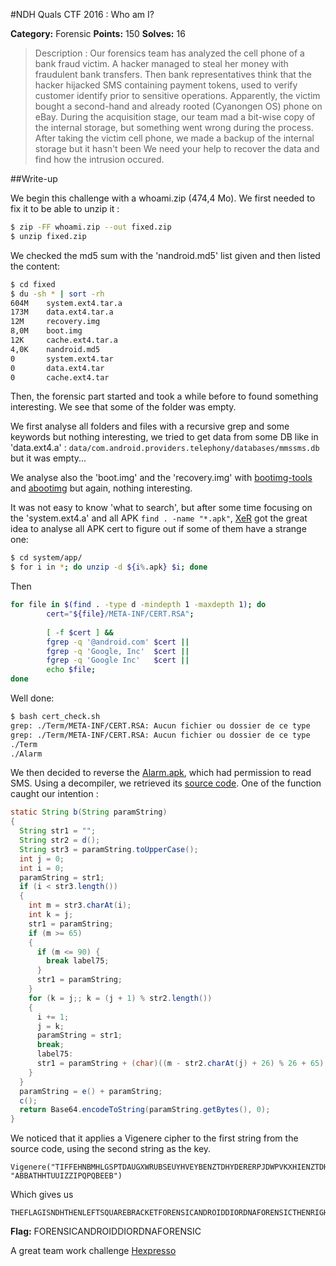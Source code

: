 #NDH Quals CTF 2016 : Who am I?

**Category:** Forensic **Points:** 150 **Solves:** 16

> Description : Our forensics team has analyzed the cell phone of a bank fraud victim. A hacker managed to steal her money with fraudulent bank transfers. Then bank representatives think that the hacker hijacked SMS containing payment tokens, used to verify customer identify prior to sensitive operations. Apparently, the victim bought a second-hand and already rooted (Cyanongen OS) phone on eBay. During the acquisition stage, our team mad a bit-wise copy of the internal storage, but something went wrong during the process. After taking the victim cell phone, we made a backup of the internal storage but it hasn't been We need your help to recover the data and find how the intrusion occured.

##Write-up

We begin this challenge with a whoami.zip (474,4 Mo). We first needed to fix it to be able to unzip it :
```bash
$ zip -FF whoami.zip --out fixed.zip
$ unzip fixed.zip
```

We checked the md5 sum with the 'nandroid.md5' list given and then listed the content:

```bash
$ cd fixed
$ du -sh * | sort -rh
604M   	system.ext4.tar.a
173M    data.ext4.tar.a
12M     recovery.img
8,0M    boot.img
12K     cache.ext4.tar.a
4,0K    nandroid.md5
0       system.ext4.tar
0       data.ext4.tar
0       cache.ext4.tar
```

Then, the forensic part started and took a while before to found something interesting. We see that some of the folder was empty.

We first analyse all folders and files with a recursive grep and some keywords but nothing interesting, we tried to get data from some DB like in 'data.ext4.a' : `data/com.android.providers.telephony/databases/mmssms.db` but it was empty...

We analyse also the 'boot.img' and the 'recovery.img' with [bootimg-tools](https://github.com/pbatard/bootimg-tools) and [abootimg](https://github.com/codeworkx/abootimg) but again, nothing interesting.

It was not easy to know 'what to search', but after some time focusing on the 'system.ext4.a' and all APK `find . -name "*.apk"`, [XeR](https://twitter.com/xer_0x2a) got the great idea to analyse all APK cert to figure out if some of them have a strange one:

```bash
$ cd system/app/
$ for i in *; do unzip -d ${i%.apk} $i; done
```

Then

```bash
for file in $(find . -type d -mindepth 1 -maxdepth 1); do
        cert="${file}/META-INF/CERT.RSA";
        
        [ -f $cert ] &&
        fgrep -q '@android.com' $cert ||
        fgrep -q 'Google, Inc'  $cert ||
        fgrep -q 'Google Inc'   $cert ||
        echo $file;
done
```

Well done:

```bash
$ bash cert_check.sh
grep: ./Term/META-INF/CERT.RSA: Aucun fichier ou dossier de ce type
grep: ./Term/META-INF/CERT.RSA: Aucun fichier ou dossier de ce type
./Term
./Alarm
```

We then decided to reverse the [Alarm.apk](https://github.com/hexpresso/WU-2016/blob/master/nuit-du-hack-ctf-quals-2016/forensic/WhoAmI/Alarm.apk), which had permission to read SMS.
Using a decompiler, we retrieved its [source code](https://github.com/hexpresso/WU-2016/blob/master/nuit-du-hack-ctf-quals-2016/forensic/WhoAmI/Alarm_apk_source). One of the function caught our intention :

```java
static String b(String paramString)
{
  String str1 = "";
  String str2 = d();
  String str3 = paramString.toUpperCase();
  int j = 0;
  int i = 0;
  paramString = str1;
  if (i < str3.length())
  {
    int m = str3.charAt(i);
    int k = j;
    str1 = paramString;
    if (m >= 65)
    {
      if (m <= 90) {
        break label75;
      }
      str1 = paramString;
    }
    for (k = j;; k = (j + 1) % str2.length())
    {
      i += 1;
      j = k;
      paramString = str1;
      break;
      label75:
      str1 = paramString + (char)((m - str2.charAt(j) + 26) % 26 + 65);
    }
  }
  paramString = e() + paramString;
  c();
  return Base64.encodeToString(paramString.getBytes(), 0);
}
```

We noticed that it applies a Vigenere cipher to the first string from the source code, using the second string as the key.

```
Vigenere("TIFFEHNBMHLGSPTDAUGXWRUBSEUYHVEYBENZTDHYDERERPJDWPVKXHIENZTDHYDXLFNSJGAAZJOUZDAZPSZUU", "ABBATHHTUUIZZIPQPQBEEB")
```

Which gives us

```
THEFLAGISNDHTHENLEFTSQUAREBRACKETFORENSICANDROIDDIORDNAFORENSICTHENRIGHTSQUAREBRACKET
```

**Flag:** FORENSICANDROIDDIORDNAFORENSIC

A great team work challenge [Hexpresso](https://twitter.com/hexpressoctf)
